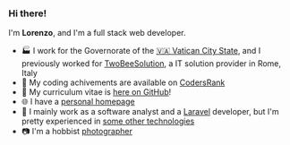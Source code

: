 ### Hi there!

I'm **Lorenzo**, and I'm a full stack web developer.

* 🏭 I work for the Governorate of the [🇻🇦 Vatican City State](https://www.vaticanstate.va/), and I previously worked for [TwoBeeSolution](https://twobeesolution.com), a IT solution provider in Rome, Italy
* 🥇 My coding achivements are available on [CodersRank](https://profile.codersrank.io/user/lbreda/)
* 📄 My curriculum vitae is [here on GitHub](https://github.com/LBreda/cv)!
* 🌐 I have a [personal homepage](https://lbreda.dev/en/)
* 💬 I mainly work as a software analyst and a [Laravel](https://laravel.com) developer, but I'm pretty experienced in [some other technologies](https://github.com/LBreda/cv)
* 📷 I'm a hobbist [photographer](https://instagram.com/lbreda/)

